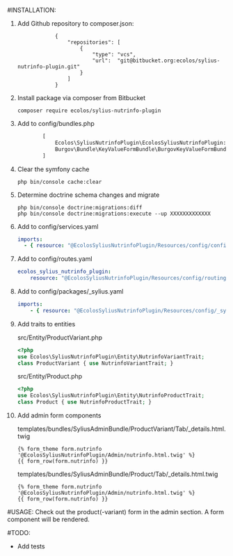 #INSTALLATION:

1. Add Github repository to composer.json:
    ```Add repository from Github
                {
                    "repositories": [
                        {
                            "type": "vcs",
                            "url":  "git@bitbucket.org:ecolos/sylius-nutrinfo-plugin.git"
                        }
                    ]
                }
    ```
2. Install package via composer from Bitbucket 
    ```console
    composer require ecolos/sylius-nutrinfo-plugin
    ```

3. Add to config/bundles.php
    ```php
            [
                Ecolos\SyliusNutrinfoPlugin\EcolosSyliusNutrinfoPlugin::class => ['all' => true],
                Burgov\Bundle\KeyValueFormBundle\BurgovKeyValueFormBundle::class => ['all' => true],
            ]
    ```

4. Clear the symfony cache
    ```shell script
    php bin/console cache:clear
    ```

5. Determine doctrine schema changes and migrate
    ```shell script
    php bin/console doctrine:migrations:diff
    php bin/console doctrine:migrations:execute --up XXXXXXXXXXXXX
    ```

6. Add to config/services.yaml
    ```yaml
    imports:
      - { resource: "@EcolosSyliusNutrinfoPlugin/Resources/config/config.yml" }
    ```

7. Add to config/routes.yaml
    ```yaml
    ecolos_sylius_nutrinfo_plugin:
        resource: "@EcolosSyliusNutrinfoPlugin/Resources/config/routing.yml"
    ```

8. Add to config/packages/_sylius.yaml
    ```yaml
    imports:
        - { resource: "@EcolosSyliusNutrinfoPlugin/Resources/config/_sylius.yml" }
    ```

9. Add traits to entities

    src/Entity/ProductVariant.php
    ```php
    <?php
    use Ecolos\SyliusNutrinfoPlugin\Entity\NutrinfoVariantTrait;
    class ProductVariant { use NutrinfoVariantTrait; }
    ``` 
    src/Entity/Product.php
    ```php
    <?php
    use Ecolos\SyliusNutrinfoPlugin\Entity\NutrinfoProductTrait;
    class Product { use NutrinfoProductTrait; }
    ``` 
10. Add admin form components

    templates/bundles/SyliusAdminBundle/ProductVariant/Tab/_details.html.twig
    ```twig
    {% form_theme form.nutrinfo '@EcolosSyliusNutrinfoPlugin/Admin/nutrinfo.html.twig' %}
    {{ form_row(form.nutrinfo) }}
    ```
    templates/bundles/SyliusAdminBundle/Product/Tab/_details.html.twig
    ```twig
    {% form_theme form.nutrinfo '@EcolosSyliusNutrinfoPlugin/Admin/nutrinfo.html.twig' %}
    {{ form_row(form.nutrinfo) }}
    ``` 

#USAGE:
Check out the product(-variant) form in the admin section.
A form component will be rendered.

#TODO:
- Add tests
